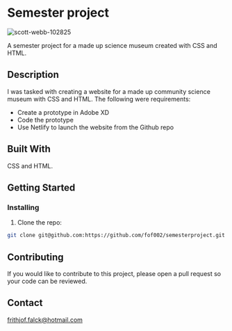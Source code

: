 # Semester project


![scott-webb-102825](https://user-images.githubusercontent.com/80104002/207567950-0bbc6d0b-6a79-41ab-a189-90f93cff6fa4.jpg)

A semester project for a made up science museum created with CSS and HTML.

## Description

I was tasked with creating a website for a made up community science museum with CSS and HTML. The following were requirements: 

- Create a prototype in Adobe XD
- Code the prototype
- Use Netlify to launch the website from the Github repo

## Built With

CSS and HTML.

## Getting Started

### Installing

1. Clone the repo:

```bash
git clone git@github.com:https://github.com/fof002/semesterproject.git
```

## Contributing

If you would like to contribute to this project, please open a pull request so your code can be reviewed.

## Contact

frithjof.falck@hotmail.com
